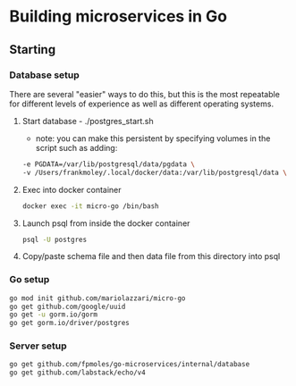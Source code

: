 # Building microservices in Go

## Starting

### Database setup

There are several "easier" ways to do this, but this is the most repeatable for different levels of experience as well as different operating systems.

1. Start database - ./postgres_start.sh
   - note: you can make this persistent by specifying volumes in the script such as adding:
   ```sh
   -e PGDATA=/var/lib/postgresql/data/pgdata \
   -v /Users/frankmoley/.local/docker/data:/var/lib/postgresql/data \
   ```
   
2. Exec into docker container
   ```sh
   docker exec -it micro-go /bin/bash
   ```

3. Launch psql from inside the docker container
   ```sh
   psql -U postgres
   ```

4. Copy/paste schema file and then data file from this directory into psql

### Go setup

```sh
go mod init github.com/mariolazzari/micro-go
go get github.com/google/uuid
go get -u gorm.io/gorm
go get gorm.io/driver/postgres
```

### Server setup

```sh
go get github.com/fpmoles/go-microservices/internal/database
go get github.com/labstack/echo/v4
```